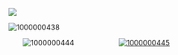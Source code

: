 ![](https://komarev.com/ghpvc/?username=virawrist&color=lightgrey&label=⠀+─)





![1000000438](https://github.com/user-attachments/assets/483b092e-f4ae-477a-a1b0-cfd1d87ede60)



  ![1000000444](https://github.com/user-attachments/assets/378e247b-f095-4427-98b6-a51e4f30c359)        [![1000000445](https://github.com/user-attachments/assets/f8d4ae8f-f7fd-4e0a-b44b-0eb85edc4513)](https://rentry.co/uictim)



 
